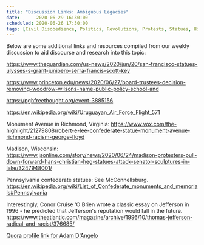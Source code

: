 ```yaml
---
title: "Discussion Links: Ambiguous Legacies"
date:      2020-06-29 16:30:00
scheduled: 2020-06-26 17:30:00
tags: [Civil Disobedience, Politics, Revolutions, Protests, Statues, History]
---
```

Below are some additional links and resources compiled from our weekly discussion to aid discourse and research into this topic:

https://www.theguardian.com/us-news/2020/jun/20/san-francisco-statues-ulysses-s-grant-junipero-serra-francis-scott-key

https://www.princeton.edu/news/2020/06/27/board-trustees-decision-removing-woodrow-wilsons-name-public-policy-school-and

https://pghfreethought.org/event-3885156

https://en.wikipedia.org/wiki/Uruguayan_Air_Force_Flight_571

Monument Avenue in Richmond, Virginia: https://www.vox.com/the-highlight/21279808/robert-e-lee-confederate-statue-monument-avenue-richmond-racism-george-floyd

Madison, Wisconsin: https://www.jsonline.com/story/news/2020/06/24/madison-protesters-pull-down-forward-hans-christian-heg-statues-attack-senator-sculptures-in-lake/3247948001/

Pennsylvania confederate statues: See McConnellsburg. https://en.wikipedia.org/wiki/List_of_Confederate_monuments_and_memorials#Pennsylvania

Interestingly, Conor Cruise 'O Brien wrote a classic essay on Jefferson in 1996 - he predicted that Jefferson's reputation would fall in the future. https://www.theatlantic.com/magazine/archive/1996/10/thomas-jefferson-radical-and-racist/376685/

<a href="http://www.quora.com/Adam-DAngelo">Quora profile link for Adam D'Angelo</a>
